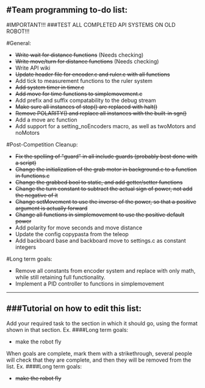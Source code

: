 #Team programming to-do list:
----------------------------

#IMPORTANT!!!
###TEST ALL COMPLETED API SYSTEMS ON OLD ROBOT!!!

#General:
* ~~Write wait for distance functions~~ (Needs checking)
* ~~Write move/turn for distance functions~~ (Needs checking)
* Write API wiki
* ~~Update header file for encoder.c and ruler.c with all functions~~
* Add tick to measurement functions to the ruler system
* ~~Add system timer in timer.c~~
* ~~Add move for time functions to simplemovement.c~~
* Add prefix and suffix compatability to the debug stream
* ~~Make sure all instances of stop() are replaced with halt()~~
* ~~Remove POLARITY() and replace all instances with the built-in sgn()~~
* Add a move arc function
* Add support for a setting_noEncoders macro, as well as twoMotors and noMotors

#Post-Competition Cleanup:
* ~~Fix the spelling of "guard" in all include guards (probably best done with a script)~~
* ~~Change the initialization of the grab motor in background.c to a function in functions.c~~
* ~~Change the grabbed bool to static, and add getter/setter functions~~
* ~~Change the turn constant to subtract the actual sign of power, not add the negative of it~~
* ~~Change setMovement to use the inverse of the power, so that a positive argument is actually forward~~
* ~~Change all functions in simplemovement to use the positive default power~~
* Add polarity for move seconds and move distance
* Update the config copypasta from the teleop
* Add backboard base and backboard move to settings.c as constant integers

#Long term goals:
* Remove all constants from encoder system and replace with only math, while still retaining full functionality.
* Implement a PID controller to functions in simplemovement

--------------------
###Tutorial on how to edit this list:
-------------------------
Add your required task to the section in which it should go, using the format shown in that section.
Ex.
####Long term goals:
* make the robot fly

When goals are complete, mark them with a strikethrough, several people will check that they are complete,
and then they will be removed from the list.
Ex.
####Long term goals:
* ~~make the robot fly~~
